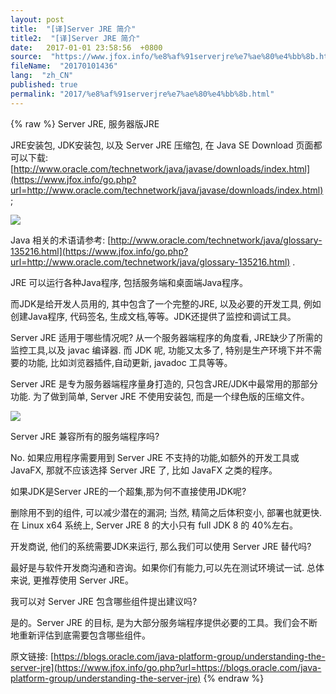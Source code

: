 ```yaml
---
layout: post
title:  "[译]Server JRE 简介"
title2:  "[译]Server JRE 简介"
date:   2017-01-01 23:58:56  +0800
source:  "https://www.jfox.info/%e8%af%91serverjre%e7%ae%80%e4%bb%8b.html"
fileName:  "20170101436"
lang:  "zh_CN"
published: true
permalink: "2017/%e8%af%91serverjre%e7%ae%80%e4%bb%8b.html"
---
```

{% raw %}
Server JRE, 服务器版JRE

 JRE安装包, JDK安装包, 以及 Server JRE 压缩包, 在 Java SE Download 页面都可以下载: [http://www.oracle.com/technetwork/java/javase/downloads/index.html](https://www.jfox.info/go.php?url=http://www.oracle.com/technetwork/java/javase/downloads/index.html) ; 

![](/wp-content/uploads/2017/07/1501509251.png)

 Java 相关的术语请参考: [http://www.oracle.com/technetwork/java/glossary-135216.html](https://www.jfox.info/go.php?url=http://www.oracle.com/technetwork/java/glossary-135216.html) . 

JRE 可以运行各种Java程序, 包括服务端和桌面端Java程序。

而JDK是给开发人员用的, 其中包含了一个完整的JRE, 以及必要的开发工具, 例如 创建Java程序, 代码签名, 生成文档,等等。JDK还提供了监控和调试工具。

Server JRE 适用于哪些情况呢? 从一个服务器端程序的角度看, JRE缺少了所需的监控工具,以及 javac 编译器. 而 JDK 呢, 功能又太多了, 特别是生产环境下并不需要的功能, 比如浏览器插件,自动更新, javadoc 工具等等。

Server JRE 是专为服务器端程序量身打造的, 只包含JRE/JDK中最常用的那部分功能. 为了做到简单, Server JRE 不使用安装包, 而是一个绿色版的压缩文件。

![](/wp-content/uploads/2017/07/1501509252.png)

Server JRE 兼容所有的服务端程序吗?

No. 如果应用程序需要用到 Server JRE 不支持的功能,如额外的开发工具或JavaFX, 那就不应该选择 Server JRE 了, 比如 JavaFX 之类的程序。

如果JDK是Server JRE的一个超集,那为何不直接使用JDK呢?

删除用不到的组件, 可以减少潜在的漏洞; 当然, 精简之后体积变小, 部署也就更快. 在 Linux x64 系统上, Server JRE 8 的大小只有 full JDK 8 的 40%左右。

开发商说, 他们的系统需要JDK来运行, 那么我们可以使用 Server JRE 替代吗?

最好是与软件开发商沟通和咨询。如果你们有能力,可以先在测试环境试一试. 总体来说, 更推荐使用 Server JRE。

我可以对 Server JRE 包含哪些组件提出建议吗?

是的。Server JRE 的目标, 是为大部分服务端程序提供必要的工具。我们会不断地重新评估到底需要包含哪些组件。

 原文链接: [https://blogs.oracle.com/java-platform-group/understanding-the-server-jre](https://www.jfox.info/go.php?url=https://blogs.oracle.com/java-platform-group/understanding-the-server-jre)
{% endraw %}
